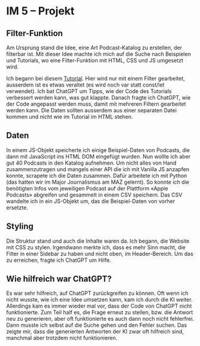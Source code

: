 # IM 5 – Projekt

## Filter-Funktion
Am Ursprung stand die Idee, eine Art Podcast-Katalog zu erstellen, der filterbar ist. Mit dieser Idee machte ich mich auf die Suche nach Beispielen und Tutorials, wo eine Filter-Funktion mit HTML, CSS und JS umgesetzt wird.

Ich begann bei diesem [Tutorial](https://www.w3schools.com/howto/howto_js_portfolio_filter.asp). Hier wird nur mit einem Filter gearbeitet, ausserdem ist es etwas veraltet (es wird noch var statt const/let verwendet). Ich bat ChatGPT um Tipps, wie der Code des Tutorials verbessert werden kann, was gut klappte. Danach fragte ich ChatGPT, wie der Code angepasst werden muss, damit mit mehreren Filtern gearbeitet werden kann. Die Daten sollten ausserdem aus einer separaten Datei kommen und nicht wie im Tutorial im HTML stehen.

## Daten
In einem JS-Objekt speicherte ich einige Beispiel-Daten von Podcasts, die dann mit JavaScript ins HTML DOM eingefügt wurden. Nun wollte ich aber gut 40 Podcasts in den Katalog aufnehmen. Um nicht alles von Hand zusammenzutragen und mangels einer API die ich mit Vanilla JS anzapfen konnte, scrapete ich die Daten zusammen. Dafür arbeitete ich mit Python (das hatten wir im Major Journalismus am MAZ gelernt). So konnte ich die benötigten Infos vom jeweiligen Podcast auf der Plattform «Apple Podcasts» abgreifen und gesammelt in einem CSV speichern. Das CSV wandelte ich in ein JS-Objekt um, das die Beispiel-Daten von vorher ersetzte.

## Styling
Die Struktur stand und auch die Inhalte waren da. Ich begann, die Website mit CSS zu stylen. Irgendwann merkte ich, dass es mehr Sinn macht, die Filter in einer Sidebar zu haben und nicht oben, im Header-Bereich. Um das zu erreichen, fragte ich ChatGPT um Hilfe.

## Wie hilfreich war ChatGPT?
Es war sehr hilfreich, auf ChatGPT zurückgreifen zu können. Oft wenn ich nicht wusste, wie ich eine Idee umsetzen kann, kam ich durch die KI weiter. Allerdings kam es immer wieder mal vor, dass der Code von ChatGPT nicht funktionierte. Zum Teil half es, die Frage erneut zu stellen, bzw. die Antwort neu zu generieren, aber oft funktionierte es auch dann noch nicht fehlerfrei. Dann musste ich selbst auf die Suche gehen und den Fehler suchen. Das zeigte mir, dass die generierten Antworten der KI zwar oft hilfreich sind, manchmal aber trotzdem nicht funktionieren. 